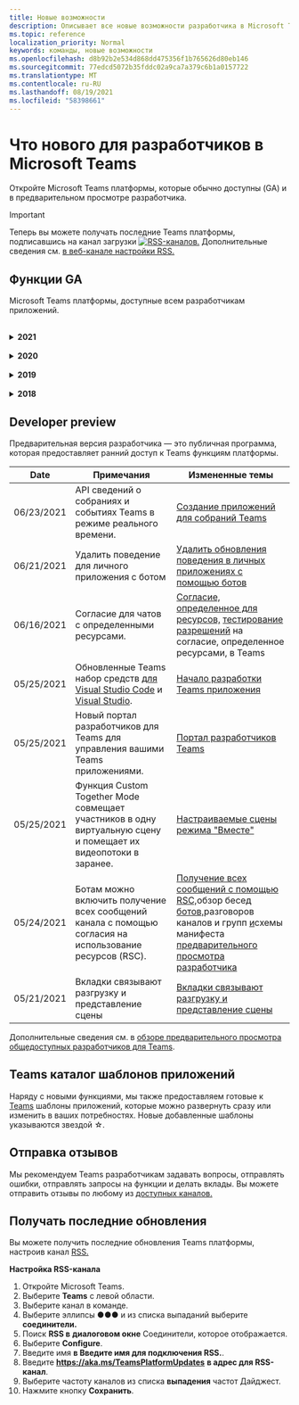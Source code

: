 ```yaml
---
title: Новые возможности
description: Описывает все новые возможности разработчика в Microsoft Teams
ms.topic: reference
localization_priority: Normal
keywords: команды, новые возможности
ms.openlocfilehash: d8b92b2e534d868dd475356f1b765626d80eb146
ms.sourcegitcommit: 77edcd5072b35fddc02a9ca7a379c6b1a0157722
ms.translationtype: MT
ms.contentlocale: ru-RU
ms.lasthandoff: 08/19/2021
ms.locfileid: "58398661"
---
```

# <a name="whats-new-for-developers-in-microsoft-teams"></a>Что нового для разработчиков в Microsoft Teams

Откройте Microsoft Teams платформы, которые обычно доступны (GA) и в предварительном просмотре разработчика.

> [!IMPORTANT]
> Теперь вы можете получать последние Teams платформы, подписавшись на канал загрузки [ ![ RSS-каналов.](~/assets/images/RSSfeeds.png)](https://aka.ms/TeamsPlatformUpdates) Дополнительные сведения см. [в веб-канале настройки RSS.](#get-latest-updates)

## <a name="ga-features"></a>Функции GA

Microsoft Teams платформы, доступные всем разработчикам приложений.

<br>

<details>

<summary><b>2021</b></summary>

| **Date** | **Примечания** | **Измененные темы** |
| -------- | --------- | ------------------ |
|08/12/2021|Создание вкладок с использованием адаптивных карточек|[Создание вкладок с использованием адаптивных карточек](tabs/how-to/build-adaptive-card-tabs.md)|
|08/04/2021| У вкладок больше не будет поля, связанные с их опытом.  | [Удаление полей вкладок](resources/removing-tab-margins.md) |
|07/08/2021|Доступность приложения для собраний доступна на мобильных устройствах. Мобильные клиенты поддерживают приложения во время собрания. |[Расширяемость приложения для собраний](apps-in-teams-meetings/meeting-app-extensibility.md)|
|06/28/2021|Интеграция возможностей выборщика людей.|[Интеграция функции "Выбор людей"](concepts/device-capabilities/people-picker-capability.md)|  
|06/25/2021| Введено пошаговое руководство по отправке активных сообщений. | [Пошаговое руководство по отправке упреждающих сообщений](sbs-send-proactive.yml) |
|06/09/2021| Представление сцены для изображений в адаптивных картах с `allowExpand` атрибутом. | [Представление сцены для изображений в адаптивных картах](~/task-modules-and-cards/cards/cards-format.md) |
|05/31/2021| Вкладки для беседы. | [Начало и продолжение бесед о контенте в вкладке](~/tabs/how-to/conversational-tabs.md) |
|05/24/2021| Обновленные Teams руководства по разработке приложений с мобильными шаблонами и другими.|[Проектирование Teams приложения](~/concepts/design/design-teams-app-overview.md)
|05/13/2021| Добавлены сведения о mConnect и Skooler.|[Система управления обучением Moodle](resources/moodle-overview.md)
|05/10/2021| Манифест v1.10 выпущен.|[Схема манифеста](resources/schema/manifest-schema.md) |
|05/10/2021| Новая функция настройки приложения.| [Включить оргии для настройки приложения](concepts/design/enable-app-customization.md) |
|05/07/2021| Глубокие ссылки для аудио- и видеозвонков в чате. |[Прямые ссылки](concepts/build-and-test/deep-links.md#deep-linking-to-an-audio-or-audio-video-call) |
|04/30/2021|Новые рекомендации по публикации приложений в Teams магазине.|[Публикация приложения в Teams и](concepts/deploy-and-publish/appsource/publish.md)Teams для [хранения](concepts/deploy-and-publish/appsource/prepare/teams-store-validation-guidelines.md) |
|04/29/2021 | Универсальные действия для адаптивных карт. | [Универсальные действия для адаптивных карточек](task-modules-and-cards/cards/universal-actions-for-adaptive-cards/overview.md) |
|04/29/2021 | Пользовательские представления. | [Пользовательские просмотры](task-modules-and-cards/cards/universal-actions-for-adaptive-cards/User-Specific-Views.md) |
|04/29/2021 | Последовательное рабочий процесс. | [Последовательные рабочие процессы](task-modules-and-cards/cards/universal-actions-for-adaptive-cards/Sequential-Workflows.md) |
|04/29/2021 | На сегодняшний день карты. | [Актуальные карточки](task-modules-and-cards/cards/universal-actions-for-adaptive-cards/Up-To-Date-Views.md) |
|04/08/2021| Функция настройки приложения.|[Обзор приложений команд разработки,](concepts/design/enable-app-customization.md) [обзор студии](concepts/build-and-test/app-studio-overview.md#connectors)приложений и [схема манифеста](resources/schema/manifest-schema-dev-preview.md) |
|03/18/2021|Примечание. Обновление до версии 4.10 или выше SDK Bot Framework, как мы начали с процесса амортизации для `TeamsInfo.getMembers` и `TeamsInfo.GetMembersAsync` . | [Изменения API-интерфейса Bot для участников группы или чата](resources/team-chat-member-api-changes.md) |
|03/05/2021|По умолчанию устанавливается область и возможности группы.| [Возможности установки по умолчанию и группы](concepts/deploy-and-publish/add-default-install-scope.md) |
|03/05/2021|Reorder personal app tabs.|[Reorder the chat tab in personal apps](tabs/how-to/create-personal-tab.md#reorder-static-personal-tabs)|
|03/04/2021|Маскировка сведений в адаптивных картах.| [Маскировка сведений в адаптивных картах](task-modules-and-cards/cards/cards-format.md#information-masking-in-adaptive-cards) |
|02/19/2021|Добавлены возможности расположения. <br/> Сведения о возможностях расположения добавляются в обзор возможностей устройства, разрешения родных устройств, интеграцию возможностей мультимедиа, а также файлы возможностей сканера QR или штрихкода.|[Обзор](concepts/device-capabilities/device-capabilities-overview.md), [Запрос разрешений устройств](concepts/device-capabilities/native-device-permissions.md), [Интеграция возможностей](concepts/device-capabilities/mobile-camera-image-permissions.md)мультимедиа , [Интеграция QR](concepts/device-capabilities/qr-barcode-scanner-capability.md)или возможности сканера штрихкодов , [Интеграция возможностей расположения](concepts/device-capabilities/location-capability.md) |
|02/18/2021|Добавлена возможность сканера QR или штрихкода. <br/> Сведения о возможностях сканера QR или штрихкодов добавляются в обзор возможностей устройства, разрешения на личные устройства и интеграцию файлов возможностей мультимедиа.|[Обзор](concepts/device-capabilities/device-capabilities-overview.md), [Запрос разрешений устройств](concepts/device-capabilities/native-device-permissions.md), [Интеграция возможностей мультимедиа](concepts/device-capabilities/mobile-camera-image-permissions.md), [Интеграция QR или сканер штрихкодов](concepts/device-capabilities/qr-barcode-scanner-capability.md) |
|02/09/2021|Добавлен обзор возможностей устройства. <br/> Сведения о возможностях микрофона добавляются в разрешения на родном устройстве и интегрируют файлы возможностей мультимедиа.|[Обзор](concepts/device-capabilities/device-capabilities-overview.md), [Запрос разрешений устройств](concepts/device-capabilities/native-device-permissions.md), [Интеграция возможностей мультимедиа](concepts/device-capabilities/mobile-camera-image-permissions.md)|

<br>

</details>

<br>

<details>
  
<summary><b>2020</b></summary>

| **Date** | **Примечания** | **Измененные темы** |
| -------- | --------- | ------------------ |
|11/30/2020|Интеграция платформы удостоверений с Teams набор средств и Visual Studio Code для вкладок.|[Проверка подлинности с одним входом с Teams набор средств и Visual Studio Code для вкладок](toolkit/visual-studio-code-tab-sso.md)|
|11/16/2020|Teams манифеста приложения, обновленного до версии 1.8.|[Справка: схема манифеста для Microsoft Teams](resources/schema/manifest-schema.md)|
|11/10/2020|Teams руководства по разработке ботов.|[Рекомендации по проектированию ботов](bots/design/bots.md)|
|09/30/2020|Теперь поддерживается отправка и получение файлов ботам на мобильных устройствах.|[Отправка и получение файлов через бот](resources/bot-v3/bots-files.md)|
|09/22/2020|Новые сведения для начала работы с Teams разработкой.|[Создание первого обзора Teams приложения](build-your-first-app/build-first-app-overview.md)|
|09/18/2020|Поддержка приложений для собраний Teams (Предварительная версия выпуска).|[Создание приложений для Teams собраний](apps-in-teams-meetings/create-apps-for-teams-meetings.md) и [приложений в Teams собраниях](apps-in-teams-meetings/teams-apps-in-meetings.md)|
|08/19/2020|Импорт Teams с помощью Microsoft Graph.|[Импорт сообщений из сторонних платформ в Teams с помощью Microsoft Graph](graph-api/import-messages/import-external-messages-to-teams.md)
|08/12/2020 |Поддержка адаптивных карт в входящий веб-сайт перенесена в ga.|[Отправка адаптивных карточек с помощью входящего веб-перехватчика](~/webhooks-and-connectors/how-to/connectors-using.md#send-adaptive-cards-using-an-incoming-webhook) |
|08/10/2020|Начало создания Teams приложений с помощью Visual Studio набор средств.|[Создание приложений с помощью Microsoft Teams набор средств и Visual Studio Code](toolkit/visual-studio-overview.md) |
|08/06/2020|Поддержка проверки подлинности tabs SSO.|[Разработка вкладки SSO Microsoft Teams](tabs/how-to/authentication/auth-aad-sso.md#develop-an-sso-microsoft-teams-tab) |
|07/27/2020 | Graph активных ботов и сообщений (Public Preview).|[Включить активную установку ботов и активный обмен сообщениями в Teams с microsoft Graph](graph-api/proactive-bots-and-messages/graph-proactive-bots-and-messages.md)|
|07/22/2020 |Обновления возможностей мобильных устройств.|[Запрос разрешений устройства для вкладки Microsoft Teams](concepts/device-capabilities/native-device-permissions.md) |
|07/20/2020|Teams Средство проверки приложений для отправки appSource.|[Teams Средство проверки приложений](concepts/deploy-and-publish/appsource/prepare/submission-checklist.md)
|07/15/2020|Создание виртуального помощника для Teams.|[Виртуальный помощник для Microsoft Teams](samples/virtual-assistant.md)|
|07/14/2020|Наружная документация по индикатору нагрузки.|[Отображение индикатора загрузки](tabs/how-to/create-tab-pages/content-page.md#show-a-native-loading-indicator)
|07/01/2020|Начало создания Teams приложений с помощью Visual Studio Code набор средств.|[Создание приложений с помощью Microsoft Teams набор средств и Visual Studio Code](toolkit/visual-studio-code-overview.md) |
|07/01/2020|Один вход для вкладок GA для Teams и настольных клиентов.|[Единый Sign-On (SSO)](tabs/how-to/authentication/auth-aad-sso.md)|
|06/05/2020| Схема манифеста обновлена до версии 1.7.| [Справка: схема манифеста для Microsoft Teams](resources/schema/manifest-schema.md)|
|05/18/2020|Интеграция Power Virtual Agents с Teams.|[Интеграция Power Virtual Agents чат-бота с Microsoft Teams](bots/how-to/add-power-virtual-agents-bot-to-teams.md)|
|04/01/2020|Интеграция систем WFM с соединитетелем Shifts для Teams.|[Microsoft Teams Сдвиг соединители WFM](samples/shifts-wfm-connectors.md)
|03/24/2020 | Добавлена поддержка для получения одного участника беседы и дополнительная поддержка для получения страниц участников. | [Получите контекст Teams для вашего бота](~/bots/how-to/get-teams-context.md) |

<br>

</details>

<br>

<details>
  
<summary><b>2019</b></summary>

| **Date** | **Примечания** | **Измененные темы** |
| -------- | --------- | ------------------ |
| 12/26/2019 | Параметр полезной нагрузки, отправленной боту, больше не шифруется, что позволяет использовать это значение для создания глубоких ссылок `replyToId` на эти сообщения. Полезной нагрузки сообщения включают зашифрованные значения в параметре `legacy.replyToId` .  |
| 11/05/2019 | Один вход с помощью Teams JavaScript SDK. | [Единый вход](tabs/how-to/authentication/auth-aad-sso.md) |
| 10/31/2019 | Разговорные боты и документация по расширению обмена сообщениями обновлены с учетом SDK 4.6 Bot Framework. Документация по SDK v3 доступна в разделе Ресурсы. | Вся документация по расширению ботов и сообщений. |
| 10/31/2019 | Новая структура документации и рефакторинг основных статей. Пожалуйста, сообщайте о каких-либо мертвых ссылках или 404's, создав GitHub проблемы. | Все из них! |
| 09/13/2019 | Бот запроса устанавливается из расширения обмена сообщениями на основе действий. | [Инициировать действия с расширениями обмена сообщениями](resources/messaging-extension-v3/create-extensions.md#request-to-install-your-conversational-bot)
| 08/28/2019 | Поддержка частных каналов на вкладке и соединители. | [Получение контекста для вкладки](tabs/how-to/access-teams-context.md#retrieve-context-in-private-channels) |
| 06/20/2019 | Поделитесь внешним веб-сайтом с внешнего веб-сайта в Teams канал. | [Поделиться с Teams](~/share-to-teams.md) |
| 05/25/2019 | Ответьте сообщением бота из модуля задач. | [Отвечать сообщением бота из модуля задач](resources/messaging-extension-v3/create-extensions.md#respond-with-an-adaptive-card-message-sent-from-a-bot) |
| 05/25/2019 | Боты в групповых чатах. | [Взаимодействие с ботом в групповом чате или канале](~/concepts/bots/bot-conversations/bots-conv-channel.md) |
| 05/20/2019 | Локализация манифеста приложений. | [Локализация приложений](~/publishing/apps-localization.md) |
| 05/20/2019 | Действия сообщения. | [Действия сообщений](resources/messaging-extension-v3/create-extensions.md#action-type-message-extensions) |
| 05/20/2019 | Разгрузка ссылок (пользовательские предварительные просмотры URL-адресов). | [Развертывание ссылки](messaging-extensions/how-to/link-unfurling.md)|
| 05/06/2019 | Программа сертификации приложений для приложений магазина. | [Сертификация приложений](~/concepts/deploy-and-publish/appsource/post-publish/overview.md#complete-microsoft-365-certification) |
| 05/06/2019 | Шаблоны приложений теперь доступны. | [Шаблоны приложений](~/samples/app-templates.md) |
| 04/23/2019 | Расширения обмена сообщениями на основе действий теперь доступны. | [Расширения сообщений на основе действий](~/concepts/messaging-extensions/create-extensions.md) |
| 02/18/2019 | Создание глубоких ссылок на частный чат. | [Глубокая связь с чатом](concepts/build-and-test/deep-links.md#deep-linking-to-a-chat) |
| 01/23/2019 | Сведения о SKU и licenceType в контексте вкладки. | [Tab Context](~/concepts/tabs/tabs-context.md) |

<br>

</details>

<br>

<details>

<summary><b>2018</b></summary>

| **Date** | **Примечания** | **Измененные темы** |
| -------- | --------- | ------------------ |
| 11/12/2018 | Вкладки в групповом чате теперь доступны в выпущенной версии Teams. В рамках этой работы раздел вкладок был переработан для ясности.| [Настраиваемые вкладки](~/concepts/tabs/tabs-configurable.md) |
| 11/11/2018 | Начало работы для Node JS и для .NET/C# было обновлено, чтобы использовать App Studio в Teams, и был добавлен новый раздел о размещении приложений node Teams Azure. | Начало работы на платформе Microsoft Teams с [C#/.NET](~/get-started/get-started-dotnet-app-studio.md)и App Studio , начало работы на платформе Microsoft Teams с [Node JS](~/get-started/get-started-nodejs-app-studio.md)и App Studio , хост ваше приложение Teams узла в [Azure](~/get-started/get-started-nodejs-in-azure.md)|
| 11/09/2018 | Теперь можно создавать глубокие ссылки на частные чаты между пользователями. | [Глубокая связь с чатом](concepts/build-and-test/deep-links.md#deep-linking-to-a-chat) |
| 11/08/2018 | SharePoint Framework 1.7 отгружена и вместе с ней новая функция для использования вкладки Microsoft Teams в качестве SharePoint Framework веб-части. | [Вкладки в SharePoint](~/concepts/tabs/tabs-in-sharepoint.md) |
| 11/05/2018 | Была **выпущена** функция модуля задач. Модуль задач позволяет создавать в приложении модальные всплывающие Teams, как из ботов, так и из вкладок. В всплывающее всплывающее представление можно запустить собственный пользовательский код HTML/JavaScript, показать виджет на основе, например видео YouTube или Microsoft Stream, или отобразить `<iframe>` [адаптивную карту.](/adaptive-cards/) | [Обзор модуля задач,](~/concepts/task-modules/task-modules-overview.md) [модуль задач в вкладке,](~/concepts/task-modules/task-modules-tabs.md)  [модуль задач в ботах](~/concepts/task-modules/task-modules-bots.md) |
| 10/05/2018 | Информация по форматированию для карт была обновлена и протестирована в клиентах для настольных компьютеров, iOS и Android для Teams. | [Форматирование](~/concepts/cards/cards.md) [карт, карт](~/concepts/cards/cards-format.md) |
| 09/24/2018 | API вызовов и онлайн-собраний для Microsoft Graph были выпущены в бета-версии, и Teams приложения теперь могут взаимодействовать с пользователями с помощью голосовой связи и видео. | [Вызовы](~/concepts/calls-and-meetings/registering-calling-bot.md)и [онлайн-боты](~/concepts/calls-and-meetings/requirements-considerations-application-hosted-media-bots.md) [собраний,](~/concepts/calls-and-meetings/real-time-media-concepts.md)концепции мультимедиа в режиме реального [времени,](~/concepts/calls-and-meetings/registering-calling-bot.md)регистрация бота [вызова,](~/concepts/calls-and-meetings/debugging-local-testing-calling-meeting-bots.md)отладка и локальное тестирование, средства массовой информации с хостингом приложений, обработка входящих уведомлений о [вызове](~/concepts/calls-and-meetings/call-notifications.md) |
| 09/11/2018 | Страницы конфигурации вкладок теперь значительно выше. | [Дизайн вкладок](tabs/design/tabs.md) |
| 08/15/2018 | Адаптивные карты теперь поддерживаются в Teams.|[Действия адаптивной карты в Teams](task-modules-and-cards/cards/cards-reference.md#adaptive-card) |
| 08/10/2018 | Поддержка клиентов для DevTools.| [DevTools для Microsoft Teams настольного клиента](~/resources/dev-preview/developer-preview-tools.md)|
| 08/08/2018 | Расширения обмена сообщениями теперь поддерживают несколько команд. | [composeExtensions.commands](~/resources/schema/manifest-schema.md#composeextensionscommands)|
| 08/07/2018 | Конфигурация inline теперь поддерживается в соединители. Документация соединители также была пересмотрена и расширена для ясности.| [Соединители](~/concepts/connectors/connectors.md)|
| 08/06/2018 | Теперь бот может отправлять и получать файлы.| [Отправка и получение файлов через бот](~/bots/how-to/bots-filesv4.md)|
| 07/23/2018 | Сведения о повторной сертификации приложений добавлены в раздел Публикация. |[Разрешения манифеста](resources/schema/manifest-schema.md#permissions)|
| 07/16/2018 | На странице конфигурации вкладок выделено больше места. | [Страница конфигурации вкладок значительно выше](tabs/design/tabs.md)|
| 07/12/2018 | Сведения о гостевом доступе. | [Гостевой доступ в Microsoft Teams](/microsoftteams/guest-access#guest-access-overview)|
| 06/07/2018 | Добавлены Microsoft Teams каталога приложений клиента. | [Публикация приложения Microsoft Teams](~/publishing/apps-publish.md)|
| 05/29/2018 | Адаптивные карты поддерживаются в Teams. | [Действия адаптивной карты в Teams](task-modules-and-cards/cards/cards-reference.md) |
| 04/17/2018 | ReplyToID был добавлен в полезной нагрузке для действий `Invoke` и `MessageBack` карт. Это особенно полезно, если необходимо обновить сообщение, из которое пришло действие карты. | [Действия карточек](~/concepts/cards/cards-actions.md)|
| 04/12/2018 | Добавлена эта тема для отслеживания изменений в интерфейсе Teams программирования и этом наборе документации. | [Новые возможности](~/whats-new.md)|
| 04/10/2018 | Изменены URL-адреса проверки подлинности, чтобы последовательно использовать идентификацию клиента в пути. | [Поток проверки подлинности для вкладок](~/concepts/authentication/auth-flow-tab.md), [проверка подлинности AAD Tab](~/concepts/authentication/auth-tab-AAD.md)|
| 04/06/2018 | Добавлены рекомендации по разработке для использования командного окна. |[Командный окне](~/resources/design/framework/command-box.md)|
| 04/02/2018 | Использование ботов для отправки уведомлений для приложения. |[Боты только для уведомлений](~/concepts/bots/bots-notification-only.md)|
| 03/27/2018 | Расширенная документация для активного обмена сообщениями. |[Начиная разговор](./concepts/bots/bot-conversations/bots-conv-proactive.md)|
| 03/15/2018 | Refactored documentation for cards. |[Карточки,](~/concepts/cards/cards.md) [действия карт,](~/concepts/cards/cards-actions.md) [форматирование карт,](~/concepts/cards/cards-format.md) [справочная карточка](~/concepts/cards/cards-reference.md)|
| 03/03/2018 | Добавлена документация Teams App Studio. |[Быстро разработайте приложения с Teams App Studio](~/get-started/get-started-app-studio.md), Используя библиотеку управления в App [Studio](~/get-started/app-studio-component-library.md)|
| 02/27/2018 | Добавлен пример кода для демонстрации метода AsTeamsChannelAccounts(). |[Получите контекст для бота](~/concepts/bots/bots-context.md)|
| 02/05/2018 | Добавлены темы для начала использования C#. |[Начало работы на платформе Microsoft Teams с использованием C#/.NET](./get-started/get-started-dotnet-app-studio.md)|

<br>

</details>

## <a name="developer-preview"></a>Developer preview

Предварительная версия разработчика — это публичная программа, которая предоставляет ранний доступ к Teams функциям платформы.  

| **Date** | **Примечания** | **Измененные темы** |
| -------- | --------- | ------------------ |
|06/23/2021| API сведений о собраниях и событиях Teams в режиме реального времени. | [Создание приложений для собраний Teams](~/apps-in-teams-meetings/create-apps-for-teams-meetings.md#meeting-details-api) |
|06/21/2021|Удалить поведение для личного приложения с ботом | [Удалить обновления поведения в личных приложениях с помощью ботов](bots/how-to/conversations/subscribe-to-conversation-events.md#uninstall-behavior-for-personal-app-with-bot)|
|06/16/2021| Согласие для чатов с определенными ресурсами. |[Согласие, определенное для ресурсов,](graph-api/rsc/resource-specific-consent.md) [тестирование разрешений](graph-api/rsc/test-resource-specific-consent.md) на согласие, определенное ресурсами, в Teams|
|05/25/2021| Обновленные Teams набор средств [для Visual Studio Code](https://marketplace.visualstudio.com/items?itemName=TeamsDevApp.ms-teams-vscode-extension) и [Visual Studio](https://marketplace.visualstudio.com/items?itemName=msft-vsteamstoolkit.vsteamstoolkit&ssr=false#overview). | [Начало разработки Teams приложения](~/get-started/prerequisites.md) |
|05/25/2021| Новый портал разработчиков для Teams для управления вашими Teams приложениями. | [Портал разработчиков Teams](concepts/build-and-test/teams-developer-portal.md) |
|05/25/2021| Функция Custom Together Mode совмещает участников в одну виртуальную сцену и помещает их видеопотоки в заранее. | [Настраиваемые сцены режима "Вместе"](~/apps-in-teams-meetings/teams-together-mode.md) |
|05/24/2021|Ботам можно включить получение всех сообщений канала с помощью согласия на использование ресурсов (RSC).|[Получение всех сообщений с помощью RSC,](~/bots/how-to/conversations/channel-messages-with-rsc.md)обзор бесед [ботов,](~/bots/how-to/conversations/conversation-basics.md)разговоров каналов и групп [и](~/bots/how-to/conversations/channel-and-group-conversations.md)схемы манифеста [предварительного просмотра разработчика](~/resources/schema/manifest-schema-dev-preview.md) |
|05/21/2021|Вкладки связывают разгрузку и представление сцены|[Вкладки связывают разгрузку и представление сцены](tabs/tabs-link-unfurling.md) |

Дополнительные сведения см. в [обзоре предварительного просмотра общедоступных разработчиков для Teams](~/resources/dev-preview/developer-preview-intro.md).

## <a name="teams-app-template-catalog"></a>Teams каталог шаблонов приложений

Наряду с новыми функциями, мы также предоставляем готовые к [Teams](samples/app-templates.md) шаблоны приложений, которые можно развернуть сразу или изменить в ваших потребностях. Новые добавленные шаблоны указываются звездой ☆.

## <a name="submit-your-feedback"></a>Отправка отзывов

Мы рекомендуем Teams разработчикам задавать вопросы, отправлять ошибки, отправлять запросы на функции и делать вклады. Вы можете отправить отзывы по любому из [доступных каналов.](feedback.md)

## <a name="get-latest-updates"></a>Получать последние обновления

Вы можете получить последние обновления Teams платформы, настроив канал [RSS.](/microsoftteams/platform/feed.atom)

**Настройка RSS-канала**

1. Откройте Microsoft Teams.
1. Выберите **Teams** с левой области.
1. Выберите канал в команде.
1. Выберите эллипсы &#x25CF;&#x25CF;&#x25CF; и из списка выпаданий выберите **соединители.**
1. Поиск **RSS в** **диалоговом окне** Соединители, которое отображается.
1. Выберите **Configure**.
1. Введите имя **в Введите имя для подключения RSS.**.
1. Введите **https://aka.ms/TeamsPlatformUpdates** **в адрес для RSS-канал**.
1. Выберите частоту каналов из списка **выпадения** частот Дайджест.
1. Нажмите кнопку **Сохранить**.
